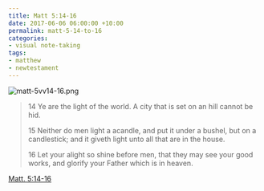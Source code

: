 ```yaml
---
title: Matt 5:14-16
date: 2017-06-06 06:00:00 +10:00
permalink: matt-5-14-to-16
categories:
- visual note-taking
tags:
- matthew
- newtestament
---
```


![matt-5vv14-16.png](/uploads/matt-5vv14-16.png)

> 14 Ye are the light of the world. A city that is set on an hill cannot be hid.
>
> 15 Neither do men light a acandle, and put it under a bushel, but on a candlestick; and it giveth light unto all that are in the house.
>
> 16 Let your alight so shine before men, that they may see your good works, and glorify your Father which is in heaven.

[Matt. 5:14-16](https://www.lds.org/scriptures/nt/matt/5.14-16?lang=eng)